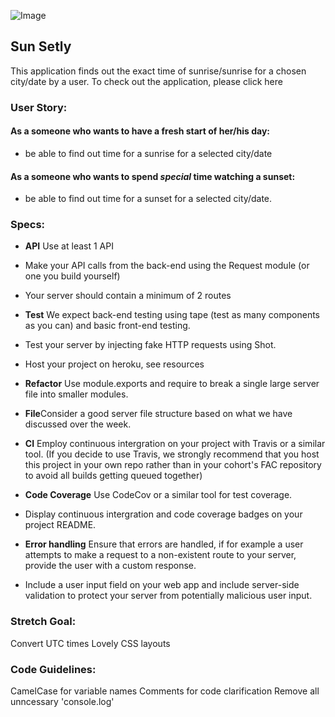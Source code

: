 ![Image](https://api.monosnap.com/rpc/file/download?id=qvQ4RXilpamDt6abtIe0N8SM0x8WwH)

## Sun Setly
This application finds out the exact time of sunrise/sunrise for a chosen city/date by a user. To check out the application, please click here


### User Story:
#### As a someone who wants to have a fresh start of her/his day:

+ be able to find out time for a sunrise for a selected city/date

#### As a someone who wants to spend *special* time watching a sunset:
+ be able to find out time for a sunset for a selected city/date.


### Specs:
+ **API** Use at least 1 API

+ Make your API calls from the back-end using the Request module (or one you build yourself)

+ Your server should contain a minimum of 2 routes

+ **Test** We expect back-end testing using tape (test as many components as you can) and basic front-end testing.

+ Test your server by injecting fake HTTP requests using Shot.

+ Host your project on heroku, see resources

+ **Refactor** Use module.exports and require to break a single large server file into smaller modules.

+ **File**Consider a good server file structure based on what we have discussed over the week.

+ **CI** Employ continuous intergration on your project with Travis or a similar tool. (If you decide to use Travis, we strongly recommend that you host this project in your own repo rather than in your cohort's FAC repository to avoid all builds getting queued together)

+ **Code Coverage** Use CodeCov or a similar tool for test coverage.

+ Display continuous intergration and code coverage badges on your project README.

+ **Error handling** Ensure that errors are handled, if for example a user attempts to make a request to a non-existent route to your server, provide the user with a custom response.

+ Include a user input field on your web app and include server-side validation to protect your server from potentially malicious user input.


### Stretch Goal:

Convert UTC times 
Lovely CSS layouts


### Code Guidelines:

CamelCase for variable names
Comments for code clarification
Remove all unncessary 'console.log'
